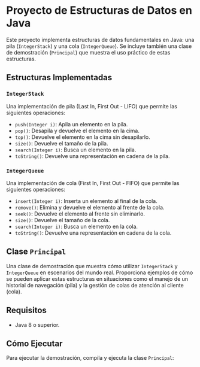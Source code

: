# Proyecto de Estructuras de Datos en Java

Este proyecto implementa estructuras de datos fundamentales en Java: una pila (`IntegerStack`) y una cola (`IntegerQueue`). Se incluye también una clase de demostración (`Principal`) que muestra el uso práctico de estas estructuras.

## Estructuras Implementadas

### `IntegerStack`
Una implementación de pila (Last In, First Out - LIFO) que permite las siguientes operaciones:
- `push(Integer i)`: Apila un elemento en la pila.
- `pop()`: Desapila y devuelve el elemento en la cima.
- `top()`: Devuelve el elemento en la cima sin desapilarlo.
- `size()`: Devuelve el tamaño de la pila.
- `search(Integer i)`: Busca un elemento en la pila.
- `toString()`: Devuelve una representación en cadena de la pila.

### `IntegerQueue`
Una implementación de cola (First In, First Out - FIFO) que permite las siguientes operaciones:
- `insert(Integer i)`: Inserta un elemento al final de la cola.
- `remove()`: Elimina y devuelve el elemento al frente de la cola.
- `seek()`: Devuelve el elemento al frente sin eliminarlo.
- `size()`: Devuelve el tamaño de la cola.
- `search(Integer i)`: Busca un elemento en la cola.
- `toString()`: Devuelve una representación en cadena de la cola.

## Clase `Principal`
Una clase de demostración que muestra cómo utilizar `IntegerStack` y `IntegerQueue` en escenarios del mundo real. Proporciona ejemplos de cómo se pueden aplicar estas estructuras en situaciones como el manejo de un historial de navegación (pila) y la gestión de colas de atención al cliente (cola).

## Requisitos
- Java 8 o superior.

## Cómo Ejecutar
Para ejecutar la demostración, compila y ejecuta la clase `Principal`:
